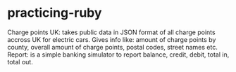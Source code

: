 # practicing-ruby
Charge points UK: takes public data in JSON format of all charge points accross UK for electric cars. 
Gives info like: amount of charge points by county, overall amount of charge points, postal codes, street names etc.
Report: is a simple banking simulator to report balance, credit, debit, total in, total out.

